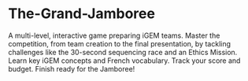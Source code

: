 # The-Grand-Jamboree
A multi-level, interactive game preparing iGEM teams. Master the competition, from team creation to the final presentation, by tackling challenges like the 30-second sequencing race and an Ethics Mission. Learn key iGEM concepts and French vocabulary. Track your score and budget. Finish ready for the Jamboree!
